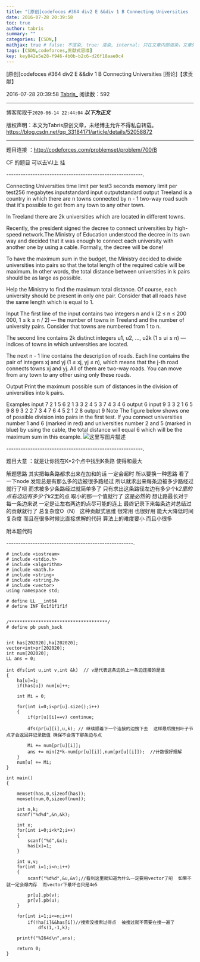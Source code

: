 ```yaml
---
title: "[原创]codefoces #364 div2 E &&div 1 B Connecting Universities   [图论]【求贡献】"
date: 2016-07-28 20:39:58
toc: true
author: tabris
summary: ""
categories: [CSDN,]
mathjax: true # false: 不渲染, true: 渲染, internal: 只在文章内部渲染，文章列表中不渲染
tags: [CSDN,codeforces,贡献式思维]
key: key842e5e28-f946-4b0b-b2c6-d26f18aae0c4
---
```


[原创]codefoces #364 div2 E &&div 1 B Connecting Universities   [图论]【求贡献】

2016-07-28 20:39:58  [Tabris_](https://me.csdn.net/qq_33184171) 阅读数：592

---

博客爬取于`2020-06-14 22:44:04`
***以下为正文***

版权声明：本文为Tabris原创文章，未经博主允许不得私自转载。
https://blog.csdn.net/qq_33184171/article/details/52058872

<!-- more -->

---

题目连接 ：http://codeforces.com/problemset/problem/700/B

CF 的题目  可以去VJ上 挂

---------------------------------------------------------.

Connecting Universities
time limit per test3 seconds
memory limit per test256 megabytes
inputstandard input
outputstandard output
Treeland is a country in which there are n towns connected by n - 1 two-way road such that it's possible to get from any town to any other town.

In Treeland there are 2k universities which are located in different towns.

Recently, the president signed the decree to connect universities by high-speed network.The Ministry of Education understood the decree in its own way and decided that it was enough to connect each university with another one by using a cable. Formally, the decree will be done!

To have the maximum sum in the budget, the Ministry decided to divide universities into pairs so that the total length of the required cable will be maximum. In other words, the total distance between universities in k pairs should be as large as possible.

Help the Ministry to find the maximum total distance. Of course, each university should be present in only one pair. Consider that all roads have the same length which is equal to 1.

Input
The first line of the input contains two integers n and k (2 ≤ n ≤ 200 000, 1 ≤ k ≤ n / 2) — the number of towns in Treeland and the number of university pairs. Consider that towns are numbered from 1 to n.

The second line contains 2k distinct integers u1, u2, ..., u2k (1 ≤ ui ≤ n) — indices of towns in which universities are located.

The next n - 1 line contains the description of roads. Each line contains the pair of integers xj and yj (1 ≤ xj, yj ≤ n), which means that the j-th road connects towns xj and yj. All of them are two-way roads. You can move from any town to any other using only these roads.

Output
Print the maximum possible sum of distances in the division of universities into k pairs.

Examples
input
7 2
1 5 6 2
1 3
3 2
4 5
3 7
4 3
4 6
output
6
input
9 3
3 2 1 6 5 9
8 9
3 2
2 7
3 4
7 6
4 5
2 1
2 8
output
9
Note
The figure below shows one of possible division into pairs in the first test. If you connect universities number 1 and 6 (marked in red) and universities number 2 and 5 (marked in blue) by using the cable, the total distance will equal 6 which will be the maximum sum in this example.
![这里写图片描述](http://codeforces.com/predownloaded/61/49/6149e2f469fa7a7fe805332eefa2da87974c9d6f.png)

---------------------------------------------------------.

题目大意 ：就是让你找在K*2个点中找到K条路 使得和最大

解题思路
		其实把每条路都求出来在加和的话 一定会超时  所以要换一种思路  看了一下node 发现总是有那么多的边被很多路经过
		所以就求出来每条边被多少路经过就行了呗
		而求被多少条路经过就简单多了 只有求出这条路径左边有多少个k*2里的点右边边有多少个k*2里的点  取小的那一个值就行了
		这是必然的 想让路最长对于每一条边来说 一定是让左右两边的点尽可能的连上
		最终记录下来每条边对总结过的贡献就行了  总复杂度O（N）
		这种贡献式思维 很常用 也很好用 能大大降低时间复杂度  而且在很多时候比直接求解的代码 算法上的难度要小 而且小很多

附本题代码

-----------------------------------------------------.
```
# include <iostream>
# include <stdio.h>
# include <algorithm>
# include <math.h>
# include <string>
# include <string.h>
# include <vector>
using namespace std;

# define LL __int64
# define INF 0x1f1f1f1f


/*************************************/
# define pb push_back


int has[202020],ha[202020];
vector<int>pr[202020];
int num[202020];
LL ans = 0;

int dfs(int u,int v,int &k)  // v是代表这条边的上一条边连接的是谁
{
    ha[u]=1;
    if(has[u]) num[u]++;

    int Mi = 0;

    for(int i=0;i<pr[u].size();i++)
    {
        if(pr[u][i]==v) continue;

        dfs(pr[u][i],u,k); // 继续顺着下一个连接的边搜下去  这样最后搜到叶子节点才会返回并记录数值 确保不会落下那条边与点

        Mi += num[pr[u][i]];
        ans += min(2*k-num[pr[u][i]],num[pr[u][i]]);  //计数很好理解
    }
    num[u] += Mi;
}

int main()
{

    memset(has,0,sizeof(has));
    memset(num,0,sizeof(num));

    int n,k;
    scanf("%d%d",&n,&k);

    int x;
    for(int i=0;i<k*2;i++)
    {
        scanf("%d",&x);
        has[x]=1;
    }

    int u,v;
    for(int i=1;i<n;i++)
    {
        scanf("%d%d",&u,&v);//看到这里就知道为什么一定要用vector了吧  如果不 就一定会爆内存  而vector下最坏也只是4e5

        pr[u].pb(v);
        pr[v].pb(u);
    }

    for(int i=1;i<=n;i++)
        if(!ha[i]&&has[i])//搜索没搜索过得点  被搜过就不需要在搜一遍了
            dfs(1,-1,k);

    printf("%I64d\n",ans);

    return 0;
}


```
